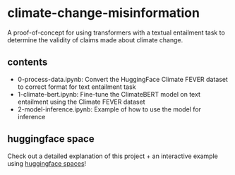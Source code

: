 # climate-change-misinformation
A proof-of-concept for using transformers with a textual entailment task to determine the validity of claims made about climate change.

## contents

* 0-process-data.ipynb: Convert the HuggingFace Climate FEVER dataset to correct format for text entailment task
* 1-climate-bert.ipynb: Fine-tune the ClimateBERT model on text entailment using the Climate FEVER dataset
* 2-model-inference.ipynb: Example of how to use the model for inference

## huggingface space

Check out a detailed explanation of this project + an interactive example using [huggingface spaces](https://huggingface.co/spaces/amandakonet/climate-change-misinformation)!
